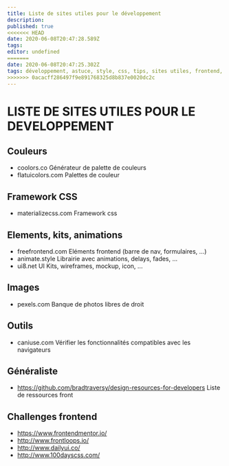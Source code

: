 ```yaml
---
title: Liste de sites utiles pour le développement
description: 
published: true
<<<<<<< HEAD
date: 2020-06-08T20:47:28.589Z
tags: 
editor: undefined
=======
date: 2020-06-08T20:47:25.302Z
tags: développement, astuce, style, css, tips, sites utiles, frontend, design
>>>>>>> 0acacff286497f9e891768325d8b837e0020dc2c
---
```


# LISTE DE SITES UTILES POUR LE DEVELOPPEMENT

## Couleurs

- coolors.co Générateur de palette de couleurs
- flatuicolors.com Palettes de couleur

## Framework CSS

- materializecss.com Framework css

## Elements, kits, animations

- freefrontend.com Eléments frontend (barre de nav, formulaires, ...)
- animate.style Librairie avec animations, delays, fades, ...
- ui8.net UI Kits, wireframes, mockup, icon, ...

## Images

- pexels.com Banque de photos libres de droit

## Outils

- caniuse.com Vérifier les fonctionnalités compatibles avec les navigateurs

## Généraliste

- https://github.com/bradtraversy/design-resources-for-developers Liste de ressources front

## Challenges frontend

- https://www.frontendmentor.io/
- http://www.frontloops.io/
- http://www.dailyui.co/
- http://www.100dayscss.com/



